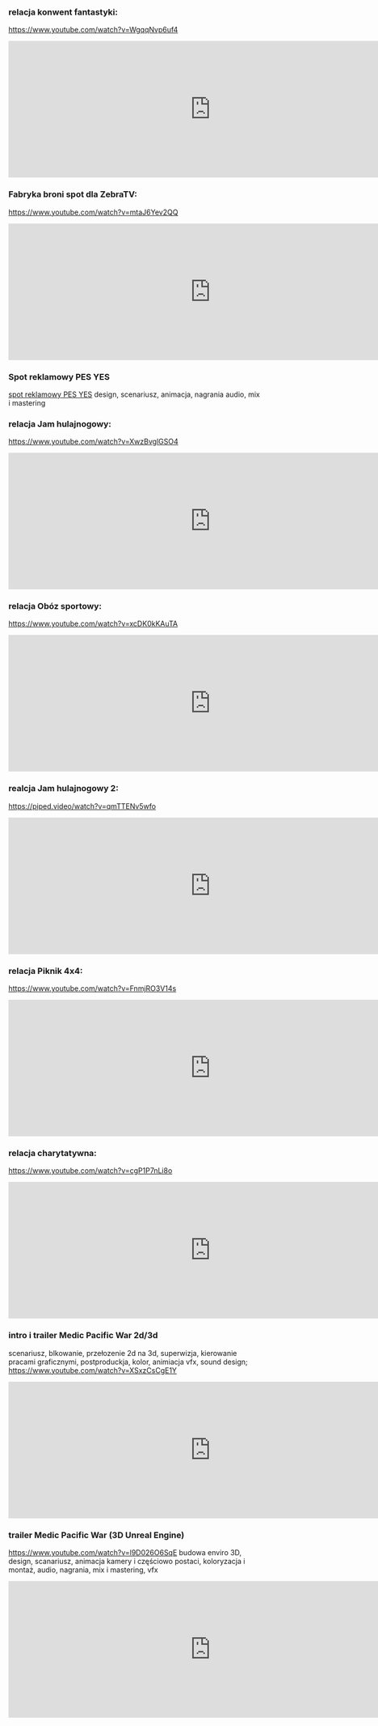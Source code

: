 
### relacja konwent fantastyki: 
https://www.youtube.com/watch?v=WgqqNvp6uf4
<iframe width="800" height="270" src="https://www.youtube.com/embed/WgqqNvp6uf4" title="Jagacon / Świętokrzyski Konwent Fantastyki V.5 AFTER 2017" frameborder="0" allow="accelerometer; autoplay; clipboard-write; encrypted-media; gyroscope; picture-in-picture; web-share" allowfullscreen></iframe>

### Fabryka broni spot dla ZebraTV: 
https://www.youtube.com/watch?v=mtaJ6Yev2QQ
<iframe width="800" height="270" src="https://www.youtube.com/embed/mtaJ6Yev2QQ" title="Pracuj w Fabryce Broni!" frameborder="0" allow="accelerometer; autoplay; clipboard-write; encrypted-media; gyroscope; picture-in-picture; web-share" allowfullscreen></iframe>

### Spot reklamowy PES YES
[spot reklamowy PES YES](https://facefook.com/56195925677736)
design, scenariusz, animacja, nagrania audio, mix i mastering

### relacja Jam hulajnogowy: 
https://www.youtube.com/watch?v=XwzBvglGSO4
<iframe width="800" height="270" src="https://www.youtube.com/embed/XwzBvglGSO4" title="SCOOTER JAM V1 RADOM TRICKS / HULAJNOGI / Shot with Panasonic GH5 / VFR" frameborder="0" allow="accelerometer; autoplay; clipboard-write; encrypted-media; gyroscope; picture-in-picture; web-share" allowfullscreen></iframe>

### relacja Obóz sportowy: 
https://www.youtube.com/watch?v=xcDK0kKAuTA
<iframe width="800" height="270" src="https://www.youtube.com/embed/xcDK0kKAuTA" title="SCOOTCAMP 2018 Sc1 - Oficjalne video" frameborder="0" allow="accelerometer; autoplay; clipboard-write; encrypted-media; gyroscope; picture-in-picture; web-share" allowfullscreen></iframe>

### realcja Jam hulajnogowy 2:
https://piped.video/watch?v=qmTTENv5wfo
<iframe width="800" height="270" src="https://www.youtube.com/embed/qmTTENv5wfo" title="BEST FAIL... PAINFULL Scooter Jam Radom V1. Scooter fails" frameborder="0" allow="accelerometer; autoplay; clipboard-write; encrypted-media; gyroscope; picture-in-picture; web-share" allowfullscreen></iframe>

### relacja Piknik 4x4: 
https://www.youtube.com/watch?v=FnmjRO3V14s
<iframe width="800" height="270" src="https://www.youtube.com/embed/FnmjRO3V14s" title="Ofroad 4x4 Radom spot Piknik Ofroad" frameborder="0" allow="accelerometer; autoplay; clipboard-write; encrypted-media; gyroscope; picture-in-picture; web-share" allowfullscreen></iframe>

### relacja charytatywna:
https://www.youtube.com/watch?v=cgP1P7nLi8o
<iframe width="800" height="270" src="https://www.youtube.com/embed/cgP1P7nLi8o" title="Wigilia dla samotnych 2018 4K" frameborder="0" allow="accelerometer; autoplay; clipboard-write; encrypted-media; gyroscope; picture-in-picture; web-share" allowfullscreen></iframe>

### intro i trailer Medic Pacific War 2d/3d
scenariusz, blkowanie, przełozenie 2d na 3d, superwizja, kierowanie pracami graficznymi, postproduckja, kolor, animiacja vfx, sound design;
https://www.youtube.com/watch?v=XSxzCsCgE1Y
<iframe width="800" height="270" src="https://www.youtube.com/embed/XSxzCsCgE1Y" title="Medic: Pacific War - Story Teaser" frameborder="0" allow="accelerometer; autoplay; clipboard-write; encrypted-media; gyroscope; picture-in-picture; web-share" allowfullscreen></iframe>

### trailer Medic Pacific War (3D Unreal Engine)
https://www.youtube.com/watch?v=l9D026O6SqE
budowa enviro 3D, design, scanariusz, animacja kamery i częściowo postaci, koloryzacja i montaż, audio, nagrania, mix i mastering, vfx
<iframe width="800" height="270" src="https://www.youtube.com/embed/l9D026O6SqE" title="MEDIC: Pacific Corpsman Reveal Trailer" frameborder="0" allow="accelerometer; autoplay; clipboard-write; encrypted-media; gyroscope; picture-in-picture; web-share" allowfullscreen></iframe>
